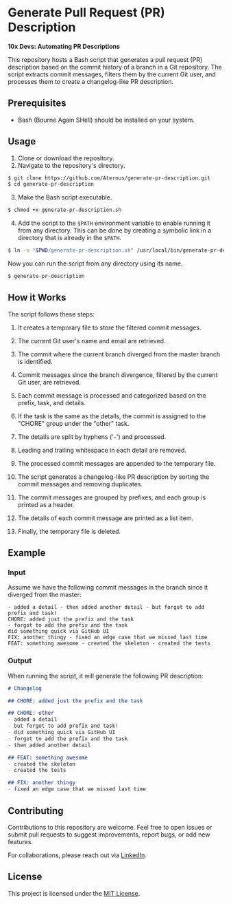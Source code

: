 # Generate Pull Request (PR) Description

**10x Devs: Automating PR Descriptions**

This repository hosts a Bash script that generates a pull request (PR)
description based on the commit history of a branch in a Git repository. The
script extracts commit messages, filters them by the current Git user, and
processes them to create a changelog-like PR description.

## Prerequisites

- Bash (Bourne Again SHell) should be installed on your system.

## Usage

1. Clone or download the repository.
2. Navigate to the repository's directory.

```bash
$ git clone https://github.com/Aternus/generate-pr-description.git
$ cd generate-pr-description
```

3. Make the Bash script executable.

```bash
$ chmod +x generate-pr-description.sh
```

4. Add the script to the `$PATH` environment variable to enable running it from
   any directory. This can be done by creating a symbolic link in a directory
   that is already in the `$PATH`.

```bash
$ ln -s "$PWD/generate-pr-description.sh" /usr/local/bin/generate-pr-description
```

Now you can run the script from any directory using its name.

```bash
$ generate-pr-description
```

## How it Works

The script follows these steps:

1. It creates a temporary file to store the filtered commit messages.

2. The current Git user's name and email are retrieved.

3. The commit where the current branch diverged from the master branch is
   identified.

4. Commit messages since the branch divergence, filtered by the current Git
   user, are retrieved.

5. Each commit message is processed and categorized based on the prefix, task,
   and details.

6. If the task is the same as the details, the commit is assigned to the "CHORE"
   group under the "other" task.

7. The details are split by hyphens ('-') and processed.

8. Leading and trailing whitespace in each detail are removed.

9. The processed commit messages are appended to the temporary file.

10. The script generates a changelog-like PR description by sorting the commit
    messages and removing duplicates.

11. The commit messages are grouped by prefixes, and each group is printed as a
    header.

12. The details of each commit message are printed as a list item.

13. Finally, the temporary file is deleted.

## Example

### Input

Assume we have the following commit messages in the branch since it diverged
from the master:

```
- added a detail - then added another detail - but forgot to add prefix and task!
CHORE: added just the prefix and the task
- forgot to add the prefix and the task
did something quick via GitHub UI
FIX: another thingy - fixed an edge case that we missed last time
FEAT: something awesome - created the skeleton - created the tests
```

### Output

When running the script, it will generate the following PR description:

```markdown
# Changelog

## CHORE: added just the prefix and the task

## CHORE: other
- added a detail
- but forgot to add prefix and task!
- did something quick via GitHub UI
- forgot to add the prefix and the task
- then added another detail

## FEAT: something awesome
- created the skeleton
- created the tests

## FIX: another thingy
- fixed an edge case that we missed last time
```

## Contributing

Contributions to this repository are welcome. Feel free to open issues or submit
pull requests to suggest improvements, report bugs, or add new features.

For collaborations, please reach out
via [LinkedIn](https://www.linkedin.com/in/kirilreznik/).

## License

This project is licensed under the [MIT License](LICENSE).
